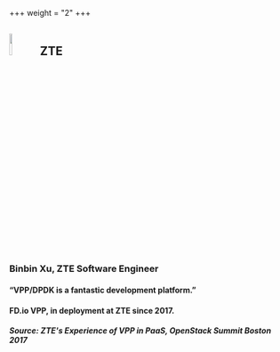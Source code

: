 +++
weight = "2"
+++

## <img src="/img/zte.png" width=10% > ZTE
### Binbin Xu, ZTE Software Engineer
#### “VPP/DPDK is a fantastic development platform.”
#### FD.io VPP, in deployment at ZTE since 2017.
##### Source: ZTE's Experience of VPP in PaaS, OpenStack Summit Boston 2017

